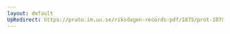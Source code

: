 ```yaml
---
layout: default
UpRedirect: https://pruto.im.uu.se/riksdagen-records-pdf/1875/prot-1875--ak--017/prot-1875--ak--017_007.pdf
---
```

